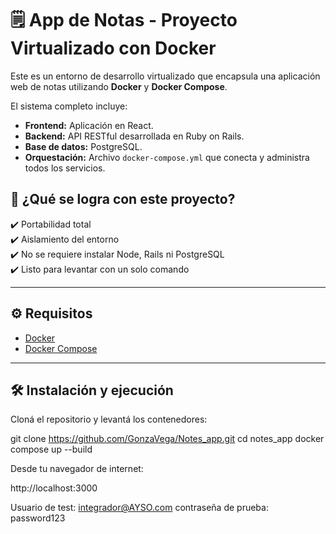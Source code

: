# 🗒️ App de Notas - Proyecto Virtualizado con Docker

Este es un entorno de desarrollo virtualizado que encapsula una aplicación web de notas utilizando **Docker** y **Docker Compose**.

El sistema completo incluye:

- **Frontend:** Aplicación en React.
- **Backend:** API RESTful desarrollada en Ruby on Rails.
- **Base de datos:** PostgreSQL.
- **Orquestación:** Archivo `docker-compose.yml` que conecta y administra todos los servicios.

## 🚀 ¿Qué se logra con este proyecto?

✔️ Portabilidad total  
✔️ Aislamiento del entorno  
✔️ No se requiere instalar Node, Rails ni PostgreSQL  
✔️ Listo para levantar con un solo comando

---

## ⚙️ Requisitos

- [Docker](https://www.docker.com/)
- [Docker Compose](https://docs.docker.com/compose/)

---

## 🛠️ Instalación y ejecución

Cloná el repositorio y levantá los contenedores:

git clone https://github.com/GonzaVega/Notes_app.git
cd notes_app
docker compose up --build

Desde tu navegador de internet:

http://localhost:3000

Usuario de test: integrador@AYSO.com
contraseña de prueba: password123
